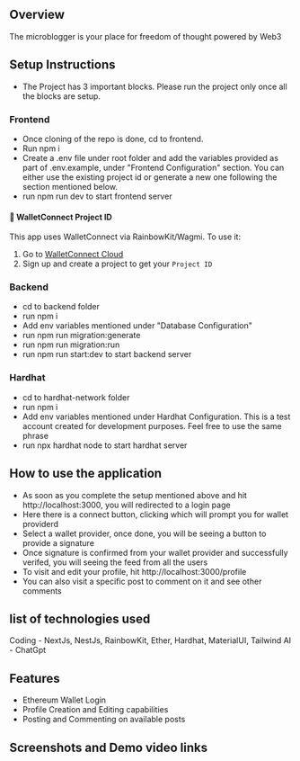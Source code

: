 
## Overview
The microblogger is your place for freedom of thought powered by Web3

## Setup Instructions
- The Project has 3 important blocks. Please run the project only once all the blocks are setup.

### Frontend
- Once cloning of the repo is done, cd to frontend. 
- Run npm i
- Create a .env file under root folder and add the variables provided as part of .env.example, under "Frontend Configuration" section. You can either use the existing project id or generate a new one following the section mentioned below.
- run npm run dev to start frontend server

#### 🔑 WalletConnect Project ID
This app uses WalletConnect via RainbowKit/Wagmi. To use it:
1. Go to [WalletConnect Cloud](https://cloud.walletconnect.com/)
2. Sign up and create a project to get your `Project ID`


### Backend
- cd to backend folder
- run npm i
- Add env variables mentioned under "Database Configuration"
- run npm run migration:generate
- run npm run migration:run
- run npm run start:dev to start backend server

### Hardhat
- cd to hardhat-network folder
- run npm i
- Add env variables mentioned under Hardhat Configuration. This is a test account created for development purposes. Feel free to use the same phrase
- run npx hardhat node to start hardhat server


## How to use the application
- As soon as you complete the setup mentioned above and hit http://localhost:3000, you will redirected to a login page
- Here there is a connect button, clicking which will prompt you for wallet providerd
- Select a wallet provider, once done, you will be seeing a button to provide a signature
- Once signature is confirmed from your wallet provider and successfully verifed, you will seeing the feed from all the users
- To visit and edit your profile, hit http://localhost:3000/profile
- You can also visit a specific post to comment on it and see other comments

## list of technologies used
Coding - NextJs, NestJs, RainbowKit, Ether, Hardhat, MaterialUI, Tailwind
AI - ChatGpt

## Features
- Ethereum Wallet Login
- Profile Creation and Editing capabilities
- Posting and Commenting on available posts

## Screenshots and Demo video links




